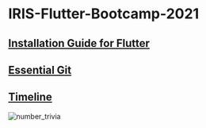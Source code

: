 # IRIS-Flutter-Bootcamp-2021

## [Installation Guide for Flutter](https://flutter.dev/docs/get-started/install)

## [Essential Git](https://github.com/IRIS-NITK/IRIS-RoR-Bootcamp-2020/blob/main/essential_git.md)

## [Timeline](/general/timeline.md)
![number_trivia](https://user-images.githubusercontent.com/93276896/150567241-6b796ad3-b1b2-412a-9533-017893d5c671.gif)
